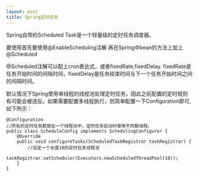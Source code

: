 ```yaml
---
layout: post
title: Spring定时任务
---
```


Spring自带的Scheduled Task是一个轻量级的定时任务调度器。

要使用首先要使用@EnableScheduling注解
再在Spring中bean的方法上加上@Scheduled

@Scheduled注解可以配上cron表达式，或者fixedRate,fixedDelay.
fixedRate是任务开始时间的间隔时间，fixedDelay是任务结束时间与下一个任务开始时间之间的间隔时间。

默认情况下Spring使用单线程的线程池处理定时任务，因此之前配置的定时规则有可能会被违反。如果需要配置多线程执行，则简单配置一下Configuration即可,如下所示：

	@Configuration
	//所有的定时任务都放在一个线程池中，定时任务启动时使用不同都线程。
	public class ScheduleConfig implements SchedulingConfigurer {
	    @Override
	    public void configureTasks(ScheduledTaskRegistrar taskRegistrar) {
	        //设定一个长度10的定时任务线程池
	        taskRegistrar.setScheduler(Executors.newScheduledThreadPool(10));
	    }
	}
